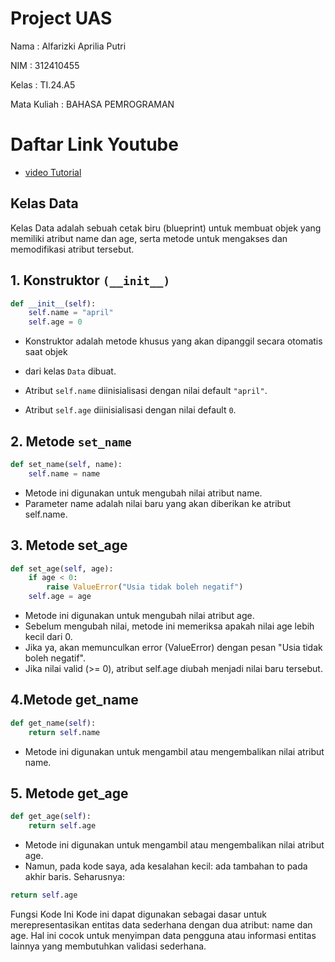 # Project UAS

Nama : Alfarizki Aprilia Putri

NIM : 312410455

Kelas : TI.24.A5

Mata Kuliah : BAHASA PEMROGRAMAN

# Daftar Link Youtube
- [video Tutorial](https://youtu.be/zARyDQw_x0Y?si=CVD6HMswQq7wjxHE)

##  Kelas Data
Kelas Data adalah sebuah cetak biru (blueprint) untuk membuat objek yang memiliki atribut name dan age, serta metode untuk mengakses dan memodifikasi atribut tersebut.
##  1. Konstruktor ```(__init__)```

```python
def __init__(self):
    self.name = "april"
    self.age = 0
```
* Konstruktor adalah metode khusus yang akan dipanggil secara otomatis saat objek
  
* dari kelas ```Data``` dibuat.
  
* Atribut ```self.name``` diinisialisasi dengan nilai default ```"april"```.
  
* Atribut `self.age` diinisialisasi dengan nilai default `0`.
  
## 2. Metode `set_name`
```python
def set_name(self, name):
    self.name = name
```
* Metode ini digunakan untuk mengubah nilai atribut name.
* Parameter name adalah nilai baru yang akan diberikan ke atribut self.name.

## 3. Metode set_age
```python
def set_age(self, age):
    if age < 0:
        raise ValueError("Usia tidak boleh negatif")
    self.age = age
```
* Metode ini digunakan untuk mengubah nilai atribut age.
* Sebelum mengubah nilai, metode ini memeriksa apakah nilai age lebih kecil dari 0.
* Jika ya, akan memunculkan error (ValueError) dengan pesan "Usia tidak boleh 
  negatif".
* Jika nilai valid (>= 0), atribut self.age diubah menjadi nilai baru tersebut.
  
## 4.Metode get_name
```python
def get_name(self):
    return self.name
```
* Metode ini digunakan untuk mengambil atau mengembalikan nilai atribut name.
  
## 5. Metode get_age
```python
def get_age(self):
    return self.age
```
* Metode ini digunakan untuk mengambil atau mengembalikan nilai atribut age.
* Namun, pada kode saya, ada kesalahan kecil: ada tambahan to pada akhir baris. 
  Seharusnya:
 ```python
return self.age
```
Fungsi Kode Ini
Kode ini dapat digunakan sebagai dasar untuk merepresentasikan entitas data sederhana dengan dua atribut: name dan age. Hal ini cocok untuk menyimpan data pengguna atau informasi entitas lainnya yang membutuhkan validasi sederhana.












